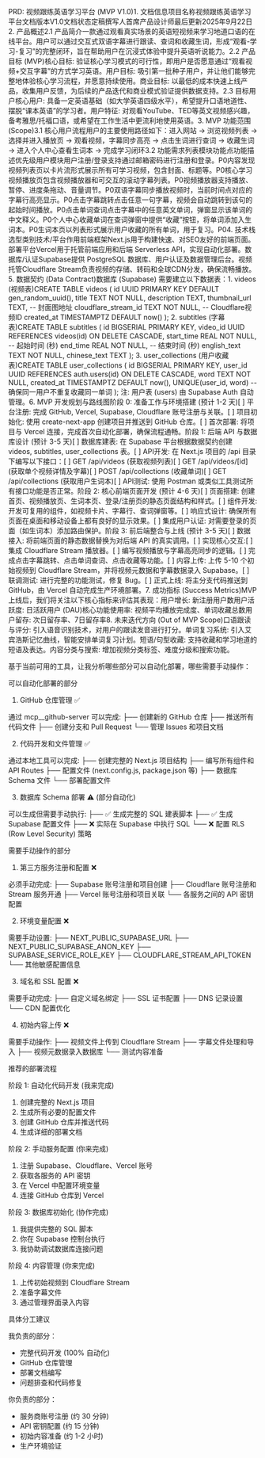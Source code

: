 PRD: 视频跟练英语学习平台 (MVP V1.0)1. 文档信息项目名称视频跟练英语学习平台文档版本V1.0文档状态定稿撰写人首席产品设计师最后更新2025年9月22日2. 产品概述2.1 产品简介一款通过观看真实场景的英语短视频来学习地道口语的在线平台。用户可以通过交互式双语字幕进行跟读、查词和收藏生词，形成“观看-学习-复习”的完整闭环，旨在帮助用户在沉浸式体验中提升英语听说能力。2.2 产品目标 (MVP)核心目标: 验证核心学习模式的可行性，即用户是否愿意通过“观看视频+交互字幕”的方式学习英语。用户目标: 吸引第一批种子用户，并让他们能够完整地体验核心学习流程，并愿意持续使用。商业目标: 以最低的成本快速上线产品，收集用户反馈，为后续的产品迭代和商业模式验证提供数据支持。2.3 目标用户核心用户: 具备一定英语基础（如大学英语四级水平），希望提升口语地道性、摆脱“课本英语”的学习者。用户特征: 对观看YouTube、TED等英文视频感兴趣，备考雅思/托福口语，或希望在工作生活中更流利地使用英语。3. MVP 功能范围 (Scope)3.1 核心用户流程用户的主要使用路径如下：进入网站 -> 浏览视频列表 -> 选择并进入播放页 -> 观看视频，字幕同步高亮 -> 点击生词进行查词 -> 收藏生词 -> 进入个人中心查看生词本 -> 完成学习闭环3.2 功能需求列表模块功能点功能描述优先级用户模块用户注册/登录支持通过邮箱密码进行注册和登录。P0内容发现视频列表页以卡片流形式展示所有可学习视频，包含封面、标题等。P0核心学习视频播放页包含视频播放器和可交互的滚动字幕列表。P0视频播放器支持播放、暂停、进度条拖动、音量调节。P0双语字幕同步播放视频时，当前时间点对应的字幕行高亮显示。P0点击字幕跳转点击任意一句字幕，视频会自动跳转到该句的起始时间播放。P0点击单词查词点击字幕中的任意英文单词，弹窗显示该单词的中文释义。P0个人中心收藏单词在查词弹窗中提供“收藏”按钮，将单词添加入生词本。P0生词本页以列表形式展示用户收藏的所有单词，用于复习。P04. 技术栈选型类别技术/平台作用前端框架Next.js用于构建快速、对SEO友好的前端页面。部署平台Vercel用于托管前端应用和后端 Serverless API，实现自动化部署。数据库/认证Supabase提供 PostgreSQL 数据库、用户认证及数据管理后台。视频托管Cloudflare Stream负责视频的存储、转码和全球CDN分发，确保流畅播放。5. 数据契约 (Data Contract)数据库 (Supabase) 需要建立以下数据表：1. videos (视频表)CREATE TABLE videos (
  id UUID PRIMARY KEY DEFAULT gen_random_uuid(),
  title TEXT NOT NULL,
  description TEXT,
  thumbnail_url TEXT, -- 封面图地址
  cloudflare_stream_id TEXT NOT NULL, -- Cloudflare视频ID
  created_at TIMESTAMPTZ DEFAULT now()
);
2. subtitles (字幕表)CREATE TABLE subtitles (
  id BIGSERIAL PRIMARY KEY,
  video_id UUID REFERENCES videos(id) ON DELETE CASCADE,
  start_time REAL NOT NULL, -- 起始时间 (秒)
  end_time REAL NOT NULL, -- 结束时间 (秒)
  english_text TEXT NOT NULL,
  chinese_text TEXT
);
3. user_collections (用户收藏表)CREATE TABLE user_collections (
  id BIGSERIAL PRIMARY KEY,
  user_id UUID REFERENCES auth.users(id) ON DELETE CASCADE,
  word TEXT NOT NULL,
  created_at TIMESTAMPTZ DEFAULT now(),
  UNIQUE(user_id, word) -- 确保同一用户不重复收藏同一单词
);
注: 用户表 (users) 由 Supabase Auth 自动管理。6. MVP 开发规划与路线图阶段 0: 准备工作与环境搭建 (预计 1-2 天)[ ] 平台注册: 完成 GitHub, Vercel, Supabase, Cloudflare 账号注册与关联。[ ] 项目初始化: 使用 create-next-app 创建项目并推送到 GitHub 仓库。[ ] 首次部署: 将项目与 Vercel 连接，完成首次自动化部署，确保流程通畅。阶段 1: 后端 API 与数据库设计 (预计 3-5 天)[ ] 数据库建表: 在 Supabase 平台根据数据契约创建 videos, subtitles, user_collections 表。[ ] API开发: 在 Next.js 项目的 /api 目录下编写以下接口：[ ] GET /api/videos (获取视频列表)[ ] GET /api/videos/[id] (获取单个视频详情及字幕)[ ] POST /api/collections (收藏单词)[ ] GET /api/collections (获取用户生词本)[ ] API测试: 使用 Postman 或类似工具测试所有接口功能是否正常。阶段 2: 核心前端页面开发 (预计 4-6 天)[ ] 页面搭建: 创建首页、视频播放页、生词本页、登录/注册页的静态页面结构和样式。[ ] 组件开发: 开发可复用的组件，如视频卡片、字幕行、查词弹窗等。[ ] 响应式设计: 确保所有页面在桌面和移动设备上都有良好的显示效果。[ ] 集成用户认证: 对需要登录的页面（如生词本）添加路由保护。阶段 3: 前后端整合与上线 (预计 3-5 天)[ ] 数据接入: 将前端页面的静态数据替换为对后端 API 的真实调用。[ ] 实现核心交互:[ ] 集成 Cloudflare Stream 播放器。[ ] 编写视频播放与字幕高亮同步的逻辑。[ ] 完成点击字幕跳转、点击单词查词、点击收藏等功能。[ ] 内容上传: 上传 5-10 个初始视频到 Cloudflare Stream，并将视频元数据和字幕数据录入 Supabase。[ ] 联调测试: 进行完整的功能测试，修复 Bug。[ ] 正式上线: 将主分支代码推送到 GitHub，由 Vercel 自动完成生产环境部署。7. 成功指标 (Success Metrics)MVP 上线后，我们将关注以下核心指标来评估其表现：用户增长: 新注册用户数用户活跃度: 日活跃用户 (DAU)核心功能使用率: 视频平均播放完成度、单词收藏总数用户留存: 次日留存率、7日留存率8. 未来迭代方向 (Out of MVP Scope)口语跟读与评分: 引入语音识别技术，对用户的跟读发音进行打分。单词复习系统: 引入艾宾浩斯记忆曲线，智能安排单词复习计划。短语/句型收藏: 支持收藏和学习地道的短语及表达。内容分类与搜索: 增加视频分类标签、难度分级和搜索功能。


基于当前可用的工具，让我分析哪些部分可以自动化部署，哪些需要手动操作：

  可以自动化部署的部分

  1. GitHub 仓库管理 ✅

  通过 mcp__github-server 可以完成:
  ├── 创建新的 GitHub 仓库
  ├── 推送所有代码文件
  ├── 创建分支和 Pull Request
  └── 管理 Issues 和项目文档

  2. 代码开发和文件管理 ✅

  通过本地工具可以完成:
  ├── 创建完整的 Next.js 项目结构
  ├── 编写所有组件和 API Routes
  ├── 配置文件 (next.config.js, package.json 等)
  ├── 数据库 Schema 文件
  └── 部署配置文件

  3. 数据库 Schema 部署 ⚠️ (部分自动化)

  可以生成但需要手动执行:
  ├── ✅ 生成完整的 SQL 建表脚本
  ├── ✅ 生成 Supabase 配置文件
  ├── ❌ 实际在 Supabase 中执行 SQL
  └── ❌ 配置 RLS (Row Level Security) 策略

  需要手动操作的部分

  1. 第三方服务注册和配置 ❌

  必须手动完成:
  ├── Supabase 账号注册和项目创建
  ├── Cloudflare 账号注册和 Stream 服务开通
  ├── Vercel 账号注册和项目关联
  └── 各服务之间的 API 密钥配置

  2. 环境变量配置 ❌

  需要手动设置:
  ├── NEXT_PUBLIC_SUPABASE_URL
  ├── NEXT_PUBLIC_SUPABASE_ANON_KEY
  ├── SUPABASE_SERVICE_ROLE_KEY
  ├── CLOUDFLARE_STREAM_API_TOKEN
  └── 其他敏感配置信息

  3. 域名和 SSL 配置 ❌

  需要手动完成:
  ├── 自定义域名绑定
  ├── SSL 证书配置
  ├── DNS 记录设置
  └── CDN 配置优化

  4. 初始内容上传 ❌

  需要手动操作:
  ├── 视频文件上传到 Cloudflare Stream
  ├── 字幕文件处理和导入
  ├── 视频元数据录入数据库
  └── 测试内容准备

  推荐的部署流程

  阶段 1: 自动化代码开发 (我来完成)

  1. 创建完整的 Next.js 项目
  2. 生成所有必要的配置文件
  3. 创建 GitHub 仓库并推送代码
  4. 生成详细的部署文档

  阶段 2: 手动服务配置 (你来完成)

  1. 注册 Supabase、Cloudflare、Vercel 账号
  2. 获取各服务的 API 密钥
  3. 在 Vercel 中配置环境变量
  4. 连接 GitHub 仓库到 Vercel

  阶段 3: 数据库初始化 (协作完成)

  1. 我提供完整的 SQL 脚本
  2. 你在 Supabase 控制台执行
  3. 我协助调试数据库连接问题

  阶段 4: 内容管理 (你来完成)

  1. 上传初始视频到 Cloudflare Stream
  2. 准备字幕文件
  3. 通过管理界面录入内容

  具体分工建议

  我负责的部分：

  - 完整代码开发 (100% 自动化)
  - GitHub 仓库管理
  - 部署文档编写
  - 问题排查和代码修复

  你负责的部分：

  - 服务商账号注册 (约 30 分钟)
  - API 密钥配置 (约 15 分钟)
  - 初始内容准备 (约 1-2 小时)
  - 生产环境验证